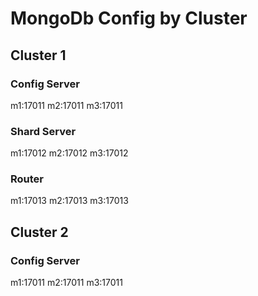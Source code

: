 

# MongoDb Config by Cluster

## Cluster 1
### Config Server
m1:17011
m2:17011
m3:17011

### Shard Server
m1:17012
m2:17012
m3:17012

### Router
m1:17013
m2:17013
m3:17013

## Cluster 2
### Config Server
m1:17011
m2:17011
m3:17011
